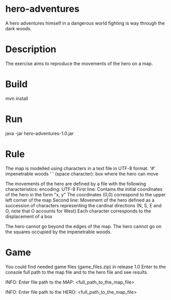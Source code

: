 # hero-adventures
A hero adventures himself in a dangerous world fighting is way through the dark woods.

# Description
The exercise aims to reproduce the movements of the hero on a map.


# Build
mvn install

# Run
java -jar hero-adventures-1.0.jar

# Rule
The map is modelled using characters in a text file in UTF-8 format.
'#' impenetrable woods
' ' (space character): box where the hero can move

The movements of the hero are defined by a file with the following characteristics:
	encoding: UTF-8
	First line:
	Contains the initial coordinates of the hero in the form "x, y"
	The coordinates (0,0) correspond to the upper left corner of the map
	Second line:
	Movement of the hero defined as a succession of characters representing the cardinal directions (N, S, E and O, note that O accounts for West)
	Each character corresponds to the displacement of a box

The hero cannot go beyond the edges of the map.
The hero cannot go on the squares occupied by the impenetrable woods.

# Game
You could find needed game files (game_files.zip) in release 1.0 
Enter to the console full path to the map file and to the hero file and see results.

INFO: Enter file path to the MAP:
<full_path_to_the_map_file>

INFO: Enter file path to the HERO:
<full_path_to_the_map_file>
